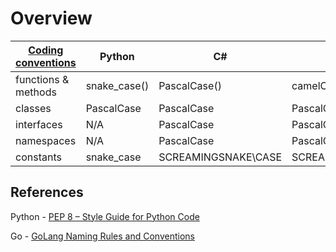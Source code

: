 # Overview
|[Coding conventions](https://khalilstemmler.com/blogs/camel-case-snake-case-pascal-case/) | Python | C# | TypeScript | Java |
|---|---|---|---|---|
| functions & methods | snake_case() | PascalCase() | camelCase() | camelCase() |
| classes | PascalCase | PascalCase | PascalCase | PascalCase |
| interfaces | N/A | PascalCase | PascalCase | PascalCase |
| namespaces | N/A | PascalCase | PascalCase | PascalCase |
| constants | snake_case | SCREAMINGSNAKE\CASE | SCREAMING_SNAKE_CASE | SCREAMING_SNAKE_CASE |

## References
Python - [PEP 8 – Style Guide for Python Code](https://peps.python.org/pep-0008/)

Go - [GoLang Naming Rules and Conventions](https://medium.com/@kdnotes/golang-naming-rules-and-conventions-8efeecd23b68)
